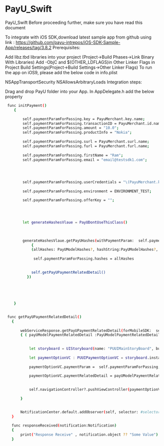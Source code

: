 # PayU_Swift
PayU_Swift
Before proceeding further, make sure you have read this document

To integrate with iOS SDK,download latest sample app from github using link : https://github.com/payu-intrepos/iOS-SDK-Sample-App/releases/tag/3.8.2
Prerequisites:

Add libz.tbd libraries into your project (Project->Build Phases->Link Binary With Libraries)
Add -ObjC and $(OTHER_LDFLAGS)in Other Linker Flags in Project Build Settings(Project->Build Settings->Other Linker Flags)
To run the app on iOS9, please add the below code in info.plist

<key>NSAppTransportSecurity</key>
   <dict>
   <key>NSAllowsArbitraryLoads</key>
   <true/>
  </dict>
Integration steps:

Drag and drop PayU folder into your App.
In AppDelegate.h add the below property




```bash
 func initPayment()
    {

        self.paymentParamForPassing.key = PayuMerchant.key.name;
        self.paymentParamForPassing.transactionID = PayuMerchant.id.name;
        self.paymentParamForPassing.amount = "10.0";
        self.paymentParamForPassing.productInfo = "Nokia";
        
        self.paymentParamForPassing.surl = PayuMerchant.surl.name;
        self.paymentParamForPassing.furl = PayuMerchant.furl.name;
    
        self.paymentParamForPassing.firstName = "Ram";
        self.paymentParamForPassing.email = "email@testsdk1.com";
        

        
        
        self.paymentParamForPassing.userCredentials = "\(PayuMerchant.key.name):Baalak@gmail.com";
        
        self.paymentParamForPassing.environment = ENVIRONMENT_TEST;

        self.paymentParamForPassing.offerKey = "";
        
        
        

        let generateHashesVlaue = PayUDontUseThisClass()
        
    
        
        generateHashesVlaue.getPayUHashes(withPaymentParam:  self.paymentParamForPassing, merchantSalt: PayuMerchant.salt.name, withCompletionBlock:
            {
            (allHashes: PayUModelHashes?, hashString:PayUModelHashes?, errorMessage : String?)in
            
             self.paymentParamForPassing.hashes = allHashes
            
            
            self.getPayUPaymentRelatedDetail()
          })

        
        

     
    }
    
 ```
 
 
 ```bash
  func getPayUPaymentRelatedDetail()
    {
        
        webServiceResponse.getPayUPaymentRelatedDetail(forMobileSDK:  self.paymentParamForPassing)
        { ( payUModelPaymentRelatedDetail :PayUModelPaymentRelatedDetail?, errorMessage :String?, extraParam :Any?) in
            
        
            let storyboard = UIStoryboard(name: "PUUIMainStoryBoard", bundle: nil)
            
            let paymentOptionVC : PUUIPaymentOptionVC = storyboard.instantiateViewController(withIdentifier: VC_IDENTIFIER_PAYMENT_OPTION) as! PUUIPaymentOptionVC
            
            paymentOptionVC.paymentParam =  self.paymentParamForPassing;
            
            paymentOptionVC.paymentRelatedDetail = payUModelPaymentRelatedDetail;
            
            
            self.navigationController?.pushViewController(paymentOptionVC, animated: true)
            
        }
        
        
        NotificationCenter.default.addObserver(self, selector: #selector(responseReceived), name: NSNotification.Name(rawValue: kPUUINotiPaymentResponse), object: nil)
    }

    func responseReceived(notification:Notification)
    {
        print("Response Receive" , notification.object ?? "Some Value")
    }
    
 
 ```
 
 
 
 
